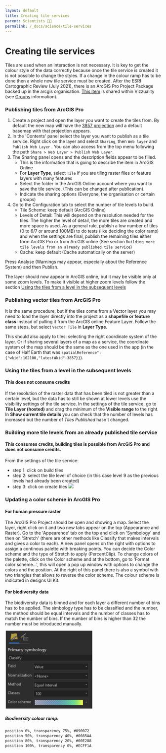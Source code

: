 ```yaml
---
layout: default
title: Creating tile services
parent: Scientists 🧑‍🔬
permalink: /_docs/science/tile-services
---
```


# Creating tile services
Tiles are used when an interaction is not necessary. It is key to get the colour style of the data correctly because once the tile service is created it is not possible to change the styles. If a change in the colour ramp has to be done then a whole new tile service must be created. After the ESRI Cartographic Review (July 2021), there is an ArcGIS Pro Project Package backed up in the arcgis organisation. [This item](https://eowilson.maps.arcgis.com/home/item.html?id=84ee84cc0b6944f69896e16627df8e0c) is shared within Vizzuality (see [Groups](/_docs/science/arcgis-groups) information).

### Publishing tiles from ArcGIS Pro
1. Create a project and open the layer you want to create the tiles from. By default the new map will have the [3857 projection](https://epsg.io/3857) and a default basemap with that projection appears. 
2. In the 'Contents' panel select the layer you want to publish as a tile service. Right click on the layer and select `Sharing`, then `Web layer` and `Publish Web Layer` . You can also access from the top menu following the path `Share > Web Layer > Publish Web Layer`. 
3. The Sharing panel opens and the description fields appear to be filled. 
    - This is the information that is going to describe the item in ArcGIS Online
    - For **Layer Type**, select `Tile` if you are tiling raster files or feature layers with many features
    - Select the folder in the ArcGIS Online account where you want to save the tile service. (This can be changed after publication).
    - Indicate the sharing options (Everyone, the organisation or certain groups)
4. Go to the Configuration tab to select the number of tile levels to build. 
    - Tile Scheme: keep default (ArcGIS Online)
    - Levels of Detail: This will depend on the resolution needed for the tiles. The higher the level of detail, the more tiles are created and more space is used. As a general rule, publish a low number of tiles (0 to 6/7 or around 100MB) to do tests (like deciding the color ramp) and when the settings are final, publish the remaining tiles either form ArcGIS Pro or from ArcGIS online (See section `Building more tile levels from an already published tile service`)
    - Cache: keep default (Cache automatically on the server)
    
Press Analyse (Warnings may appear, especially about the Reference System) and then Publish.

The layer should now appear in ArcGIS online, but it may be visible only at some zoom levels. To make it visible at higher zoom levels follow the section [Using the tiles from a level in the subsequent levels](#using-the-tiles-from-a-level-in-the-subsequent-levels)

### Publishing vector tiles from ArcGIS Pro
It is the same procedure, but if the tiles come from a Vector layer you may need to load the layer directly into the project as a **shapefile or feature class** instead of pulling it from the ArcGIS online Feature Layer. Follow the same steps, but select `Vector Tile` in **Layer Type**.  

This should also apply to tiles: selecting the right coordinate system of the layer. Or if sharing several layers of a map as a service, the coordinate system of the map should be the same as the one used in the app (in the case of Half Earth that was `spatialReference":{"wkid":102100,"latestWkid":3857}}`). 

### Using the tiles from a level in the subsequent levels
#### This does not consume credits
If the resolution of the raster data that has been tiled is not greater than a certain level, but the data has to still be shown at lower levels use the visibility settings of the tile service. In the settings of the tile service, go to **Tile Layer (hosted)** and drag the minimum of the **Visible range** to the right. In **Show current tile details** you can check that the number of levels has increased but the number of *Tiles Published* hasn't changed. 

### Building more tile levels from an already published tile service
#### **This consumes credits**, building tiles is possible from ArcGIS Pro and does not consume credits. 
From the settings of the tile service:
- step 1: click on build tiles
- step 2: select the tile level of choice (in this case level 9 as the previous levels had already been created)
- step 3: click on create tiles
![](https://www.pivotaltracker.com/file_attachments/103212465/download?inline=true&size=big)

### Updating a color scheme in ArcGIS Pro
#### For human pressure raster
The ArcGIS Pro Project should be open and showing a map. Select the layer, right click on it and two new tabs appear on the top (Appearance and Raster). Go to the 'Appearence' tab on the top and click on 'Symbology' and then on 'Stretch' (there are other methods like Classify that makes intervals and gives a color to each). A new panel opens on the right with options to assign a continous palette with breaking points. You can decide the Color scheme and the type of Stretch to apply (PercentClip). 
To change colors of the palette, click on the Color scheme and at the bottom, go to 'Format color scheme...', this will open a pop up window with options to change the colors and the position. At the right of this panel there is also a symbol with two triangles that allows to reverse the color scheme.
The colour scheme is indicated in designs UI Kit.

#### For biodiversity data
The biodiversity data is binned and for each layer a different number of bins has to be applied. The simbology type has to be classified and the number, the method should be equal intervals and the number of classes has to match the number of bins. If the number of bins is higher than 32 the number must be introduced manually. 

![](/public/biodiversity_colour_ramp.png)

##### Biodiversity colour ramp:
```
position 0%, transparency 75%, #090072
position 50%, transparency 40%, #0085AA
position 80%, transparency 20%, #00E288
position 100%, transparency 0%, #ECFF1A
```